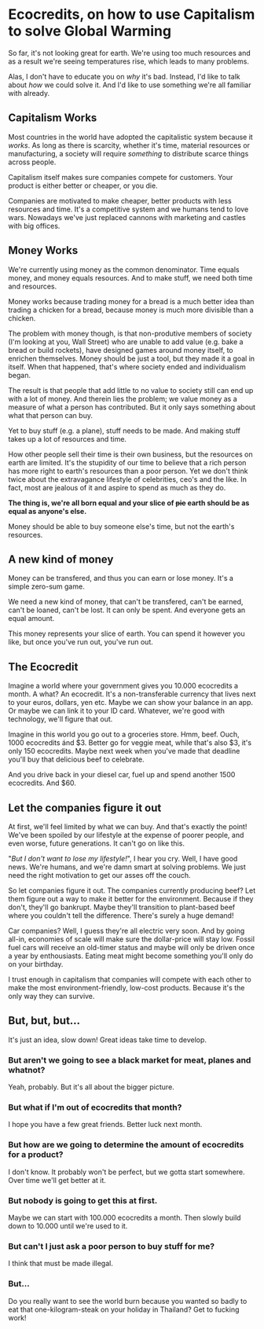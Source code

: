 # Ecocredits, on how to use Capitalism to solve Global Warming

So far, it's not looking great for earth. We're using too much resources and as a result we're seeing temperatures rise, which leads to many problems.

Alas, I don't have to educate you on _why_ it's bad. Instead, I'd like to talk about *how* we could solve it. And I'd like to use something we're all familiar with already.

## Capitalism Works

Most countries in the world have adopted the capitalistic system because it _works_. As long as there is scarcity, whether it's time, material resources or manufacturing, a society will require _something_ to distribute scarce things across people.

Capitalism itself makes sure companies compete for customers. Your product is either better or cheaper, or you die.

Companies are motivated to make cheaper, better products with less resources and time. It's a competitive system and we humans tend to love wars. Nowadays we've just replaced cannons with marketing and castles with big offices.

## Money Works

We're currently using money as the common denominator. Time equals money, and money equals resources. And to make stuff, we need both time and resources.

Money works because trading money for a bread is a much better idea than trading a chicken for a bread, because money is much more divisible than a chicken.

The problem with money though, is that non-produtive members of society (I'm looking at you, Wall Street) who are unable to add value (e.g. bake a bread or build rockets), have designed games around money itself, to enrichen themselves. Money should be just a tool, but they made it a goal in itself. When that happened, that's where society ended and individualism began.

The result is that people that add little to no value to society still can end up with a lot of money. And therein lies the problem; we value money as a measure of what a person has contributed. But it only says something about what that person can buy.

Yet to buy stuff (e.g. a plane), stuff needs to be made. And making stuff takes up a lot of resources and time.

How other people sell their time is their own business, but the resources on earth are limited. It's the stupidity of our time to believe that a rich person has more right to earth's resources than a poor person. Yet we don't think twice about the extravagance lifestyle of celebrities, ceo's and the like. In fact, most are jealous of it and aspire to spend as much as they do.

**The thing is, we're all born equal and your slice of ~~pie~~ earth should be as equal as anyone's else.**

Money should be able to buy someone else's time, but not the earth's resources.

## A new kind of money

Money can be transfered, and thus you can earn or lose money. It's a simple zero-sum game.

We need a new kind of money, that can't be transfered, can't be earned, can't be loaned, can't be lost. It can only be spent. And everyone gets an equal amount.

This money represents your slice of earth. You can spend it however you like, but once you've run out, you've run out.

## The Ecocredit

Imagine a world where your government gives you 10.000 ecocredits a month. A what? An ecocredit. It's a non-transferable currency that lives next to your euros, dollars, yen etc. Maybe we can show your balance in an app. Or maybe we can link it to your ID card. Whatever, we're good with technology, we'll figure that out.

Imagine in this world you go out to a groceries store. Hmm, beef. Ouch, 1000 ecocredits ánd $3. Better go for veggie meat, while that's also $3, it's only 150 ecocredits. Maybe next week when you've made that deadline you'll buy that delicious beef to celebrate.

And you drive back in your diesel car, fuel up and spend another 1500 ecocredits. And $60.

## Let the companies figure it out

At first, we'll feel limited by what we can buy. And that's exactly the point! We've been spoiled by our lifestyle at the expense of poorer people, and even worse, future generations. It can't go on like this.

"_But I don't want to lose my lifestyle!_", I hear you cry. Well, I have good news. We're humans, and we're damn smart at solving problems. We just need the right motivation to get our asses off the couch.

So let companies figure it out. The companies currently producing beef? Let them figure out a way to make it better for the environment. Because if they don't, they'll go bankrupt. Maybe they'll transition to plant-based beef where you couldn't tell the difference. There's surely a huge demand!

Car companies? Well, I guess they're all electric very soon. And by going all-in, economies of scale will make sure the dollar-price will stay low. Fossil fuel cars will receive an old-timer status and maybe will only be driven once a year by enthousiasts. Eating meat might become something you'll only do on your birthday.

I trust enough in capitalism that companies will compete with each other to make the most environment-friendly, low-cost products. Because it's the only way they can survive.

## But, but, but...

It's just an idea, slow down! Great ideas take time to develop.

### But aren't we going to see a black market for meat, planes and whatnot?

Yeah, probably. But it's all about the bigger picture.

### But what if I'm out of ecocredits that month?

I hope you have a few great friends. Better luck next month.

### But how are we going to determine the amount of ecocredits for a product?

I don't know. It probably won't be perfect, but we gotta start somewhere. Over time we'll get better at it.

### But nobody is going to get this at first.

Maybe we can start with 100.000 ecocredits a month. Then slowly build down to 10.000 until we're used to it.

### But can't I just ask a poor person to buy stuff for me?

I think that must be made illegal.

### But...

Do you really want to see the world burn because you wanted so badly to eat that one-kilogram-steak on your holiday in Thailand? Get to fucking work!